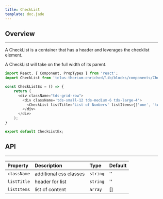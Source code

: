 ```yaml
---
title: CheckList
template: doc.jade
---
```


## Overview

---

A CheckList is a container that has a header and leverages the checklist element.

A CheckList will take on the full width of its parent.

<div class="tds-grid-row">
  <div class='tds-small-12 tds-medium-6 tds-large-4'>
    <div id="checkListExample">
    </div>
  </div>
</div>
<script type="text/babel">
  ReactDOM.render(
    <TDSBlockComponents.CheckListExample />,
    document.getElementById('checkListExample')
  );
</script>

```javascript
import React, { Component, PropTypes } from 'react';
import CheckList from 'telus-thorium-enriched/lib/blocks/components/CheckList';

const CheckListEx = () => {
    return (
      <div className="tds-grid-row">
        <div className='tds-small-12 tds-medium-6 tds-large-4'>
          <CheckList listTitle='List of Numbers' listItems={['one', 'two', 'three']}/>
        </div>
      </div>
    );
}

export default CheckListEx;
```


## API


---
| Property |   Description   | Type | Default |
|:----|:------|:---|:---|
| `className` | additional css classes | `string` |  '' |
| `listTitle` | header for list | `string` |  '' |
| `listItems` | list of content | `array` |  [] |
